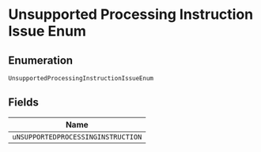 
# Unsupported Processing Instruction Issue Enum

## Enumeration

`UnsupportedProcessingInstructionIssueEnum`

## Fields

| Name |
|  --- |
| `uNSUPPORTEDPROCESSINGINSTRUCTION` |

